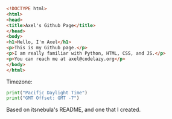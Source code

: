 ```html
<!DOCTYPE html>
<html>
<head>
<title>Axel's Github Page</title>
</head>
<body>
<h1>Hello, I'm Axel</h1>
<p>This is my Github page.</p>
<p>I am really familiar with Python, HTML, CSS, and JS.</p>
<p>You can reach me at axel@codelazy.org</p>
</body>
</html>
```
Timezone:
```python
print("Pacific Daylight Time")
print("GMT Offset: GMT -7")
```
Based on itsnebula's README, and one that I created.
